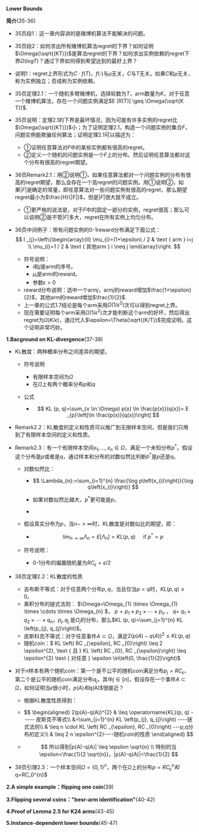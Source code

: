 **Lower Bounds**

**简介**(35-36)

+ 35页段1：这一章内容讲的是赌博机算法不能解决的问题。

+ 35页段2：如何求出所有赌博机算法regret的下界？如何证明$\Omega(\sqrt{(KT)})$是算法regret的下界？如何求出实例依赖的regret下界$\Omega(logT)$？通过下界如何得到希望达到的最好上界？

+ 说明1：regret上界形式为$C\cdot f(T)$，$f(\cdot)$与$\mu$无关，$C$与$T$无关。如果$C$和$\mu$无关，称为实例独立；否成称为实例依赖。

+ 35页定理2.1：一个随机多臂赌博机，选择轮数为$T$，arm数量为$K$，对于任意一个赌博机算法，存在一个问题实例满足$E [R(T)] \geq \Omega(\sqrt{K T})$.

+ 35页说明：定理2.1的下界是最坏情况，因为可能有许多实例的regret比$\Omega(\sqrt{(KT)})$小；为了证明定理2.1，构造一个问题实例的集合$F$，问题实例能欺骗任何算法；证明定理2.1可以描述为：

  + ①证明任意算法对$F$中的某些实例都有很高的regret。
  + ②定义一个随机的问题实例是一个$F$上的分布。然后证明任意算法都对这个分布有很高的regret期望。

+ 36页Remark2.1：用②说明①，如果任意算法都对一个问题实例的分布有很高的regret期望，那么会存在一个高regret的问题实例。用①说明②，如果$|F|$是确定的常量，即任意算法对一些问题实例有很高的regret，那么期望regret最小为$\frac{H}{|F|}$，但是$|F|$很大就不成立。

  + ①更严格的说法是，对于$F$中的固定一部分的实例，regret很高；那么可以说明②是不管$|F|$多大，regret在所有实例上均匀分布。

+ 36页中间例子：带有问题实例的0-1reward分布满足下面公式：
  $$
  I _{j}=\left\{\begin{array}{ll}
  \mu_{i}=(1+\epsilon) / 2 & \text { arm } i=j \\
  \mu_{i}=1 / 2 & \text { 其他arm } i \neq j
  \end{array}\right.
  $$

  + 符号说明：
    + $i$和$j$是arm的序号。
    + $\mu_i$是arm$i$的reward。
    + 参数$\epsilon>0$
  + reward分布说明：选中一个arm$j$，arm$j$的reward增加$\frac{1+\epsilon}{2}$，其他arm的reward增加$\frac{1}{2}$.
  + 上一章的公式1.7结论是每个arm采用$\Omega(1/\epsilon^{2})$次可以得到regret上界。
  + 现在需要证明每个arm采用$\Omega(1/\epsilon^{2})$次才能判断这个arm的好坏，然后得出regret为$\Omega(K/\epsilon)$，通过代入$\epsilon=\Theta(\sqrt{(K/T)}$完成证明。这个证明非常巧妙。

**1.Bacground on KL-divergence**(37-38)

+ KL散度：两种概率分布之间差异的期望。

  + 符号说明

    + 有限样本空间为$\Omega$
    + 在$\Omega$上有两个概率分布$p$和$q$

  + 公式

    + $$
      KL (p, q)=\sum_{x \in \Omega} p(x) \ln \frac{p(x)}{q(x)}= E _{p}\left[\ln \frac{p(x)}{q(x)}\right]
      $$

+ Remark2.2：KL散度的定义和性质可以推广到无限样本空间，但是我们只用到了有限样本空间的定义和性质。

+ Remark2.3：有一个有限样本空间$x_1,...,x_n\in \Omega$，满足一个未知分布$p^{*}$。假设这个分布是$p$或者是$q$，通过样本和分布的对数似然比判断$p^{*}$是$p$还是$q$。

  + 对数似然比：

    + $$
      \Lambda_{n}:=\sum_{i=1}^{n} \frac{\log p\left(x_{i}\right)}{\log q\left(x_{i}\right)}
      $$

    + 如果对数似然比越大，$p^{*}$更可能是$p$。

    + 

  + 假设真实分布为$p$，当$n->∞$时，KL散度是对数似比的期望，即：

    + $$
      \lim _{n \rightarrow \infty} \Lambda_{n}= E \left[\Lambda_{n}\right]= KL (p, q) \quad \text { if } p^{*}=p
      $$

  + 符号说明：
    + 0-1分布的偏置随机量为$RC_\epsilon=\epsilon/2$

+ 38页定理2.2：KL散度的性质

  + 吉布斯不等式：对于任意两个分布$p,q$，当且仅当$p = q$时，$KL (p,q)≥0$。
  + 乘积分布的链式法则： $\Omega=\Omega_{1} \times \Omega_{1} \times \cdots \times \Omega_{n} $， $p=p_{1} \times p_{2} \times \cdots \times p_{n}$ ， $q=$ $q_{1} \times q_{2} \times \cdots \times q_{n}$，$p_{j}, q_{j}$ 是$\Omega_{j}$的分布，那么$KL (p, q)=\sum_{j=1}^{n} KL \left(p_{j}, q_{j}\right)$。
  + 皮斯科克不等式：对于任意事件$A\subset \Omega$，满足$2(p(A)-q(A))^{2} \leq KL (p, q)$
  + 随机coin：$ KL \left( RC _{\epsilon}, RC _{0}\right) \leq 2 \epsilon^{2}, \text { 且 } KL \left( RC _{0}, RC _{\epsilon}\right) \leq \epsilon^{2} \text { 对任意 }
    \epsilon \in\left(0, \frac{1}{2}\right)$

+ 对于$n$样本有两个随机coin：第一个是不公平的随机coin满足分布$p_j=RC_\epsilon$，第二个是公平的随机coin满足分布$q_j$，其中$j\in[n]$，假设存在一个事件$A \subset \Omega$，如何证明当$\epsilon$很小时，$p(A)和$q(A)$很接近？

  + 根据KL散度性质得到：

  + $$
    \begin{aligned}
    2(p(A)-q(A))^{2} & \leq \operatorname{KL}(p, q) ----- 皮斯克不等式\\
    &=\sum_{j=1}^{n} KL \left(p_{j}, q_{j}\right) ----链式法则\\
    & \leq n \cdot KL \left( RC _{\epsilon}, RC _{0}\right) ---p,q分布的定义\\
    & \leq 2 n \epsilon^{2}----随机coin的性质
    \end{aligned}
    $$

  + $$
    所以得到|p(A)-q(A)| \leq \epsilon \sqrt{n} \\
    特别的当\epsilon<\frac{1}{2 \sqrt{n}}，|p(A)-q(A)|<\frac{1}{2}
    $$

+ 39页引理2.3：一个样本空间$\Omega=\{0,1\}^{n}$，两个在$\Omega$上的分布$p=RC_\epsilon^{n}$$和$q=RC_0^{n}$

**2.A simple example：flipping one coin**(39)

**3.Flipping several coins："besr-arm identification"**(40-42)



**4.Proof of Lemma 2.5 for K24 arms**(43-45)

**5.Instance-dependent lower bounds**(45-47)